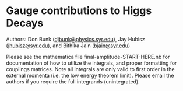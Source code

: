 # Gauge contributions to Higgs Decays

Authors: Don Bunk (djbunk@physics.syr.edu), Jay Hubisz (jhubisz@syr.edu), and Bithika Jain (bjain@syr.edu)

Please see the mathematica file final-amplitude-START-HERE.nb for documentation of how to utilize the integrals, and proper formatting for couplings matrices.  Note all integrals are only valid to first order in the external momenta (i.e. the low energy theorem limit).  Please email the authors if you require the full integrands (unintegrated).

